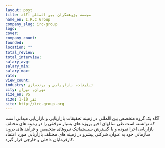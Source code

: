 ```yaml
---
layout: post
title: موسسه پژوهشگران بین المللی آگاه
name_en: I.R.C Group
company_slug: irc-group
logo: 
cover: 
company_count:
founded:
location: ""
total_review: 
total_interview: 
salary_avg: 
salary_min: 
salary_max: 
rate: 
view_count: 
industry: تبلیغات، بازاریابی و برندسازی
city: تهران, تهران
size_en: VS
size: 1-10 نفر
site: http://irc-group.org
---
```


آگاه یک گروه متخصص بین المللی در زمینه تحقیقات بازاریابی و بازاریابی میدانی است که توانسته است طی سالهای اخیر پروژه های بسیار موفقی را در زمینه های مختلف بازاریابی اجرا نموده و با گسترش سیستماتیک نیروهای متخصص و فرآیند های درون سازمانی خود به عنوان شرکتی پیشرو در زمینه های مختلف بازاریابی مورد اعتماد کارفرمایان داخلی و خارجی قرار گیرد.
